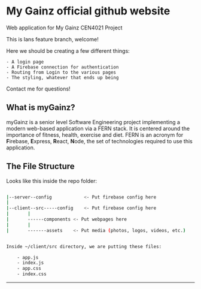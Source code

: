 # My Gainz official github website

Web application for My Gainz CEN4021 Project

This is Ians feature branch, welcome!

Here we should be creating a few different things:

	- A login page
	- A Firebase connection for authentication
	- Routing from Login to the various pages
	- The styling, whatever that ends up being
	
Contact me for questions!

## What is myGainz?

myGainz is a senior level Software Engineering project implementing a modern web-based application via a FERN stack. It is centered around the importance of fitness, health, exercise and diet.
FERN is an acronym for **F**irebase, **E**xpress, **R**eact, **N**ode, the set of technologies required to use this application.

## The File Structure

Looks like this inside the repo folder:

```bash

|--server--config            <- Put firebase config here
|
|--client--src-----config    <- Put firebase config here
|		|
|		------components <- Put webpages here
|		|
|		-------assets    <- Put media (photos, logos, videos, etc.)


Inside ~/client/src directory, we are putting these files:

	- app.js
	- index.js
	- app.css
	- index.css

```
	

---
